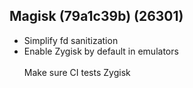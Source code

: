 ## Magisk (79a1c39b) (26301)
- Simplify fd sanitization
- Enable Zygisk by default in emulators<br><br>Make sure CI tests Zygisk
